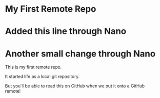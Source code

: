 # My First Remote Repo
# Added this line through Nano
# Another small change through Nano

This is my first remote repo.

It started life as a local git repository.

But you'll be able to read this on GitHub when we put it onto a GitHub remote!
